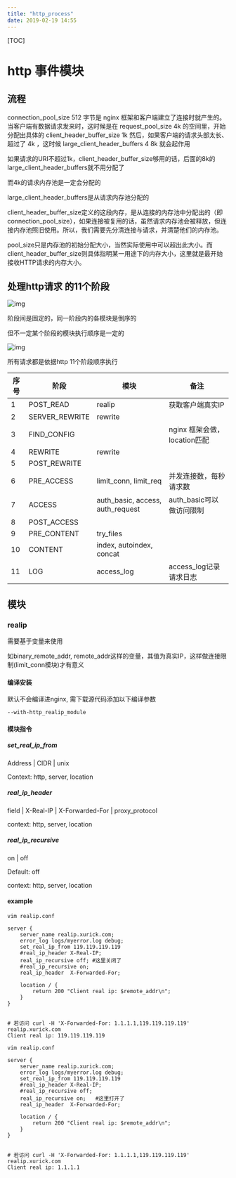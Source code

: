 ```yaml
---
title: "http_process"
date: 2019-02-19 14:55
---
```



[TOC]



# http 事件模块

## 流程





connection_pool_size 512 字节是 nginx 框架和客户端建立了连接时就产生的。
当客户端有数据请求发来时，这时候是在 request_pool_size 4k 的空间里，开始分配出具体的 client_header_buffer_size 1k 
然后，如果客户端的请求头部太长、超过了 4k ，这时候 large_client_header_buffers 4 8k 就会起作用

如果请求的URI不超过1k，client_header_buffer_size够用的话，后面的8k的large_client_header_buffers就不用分配了

而4k的请求内存池是一定会分配的

large_client_header_buffers是从请求内存池分配的



client_header_buffer_size定义的这段内存，是从连接的内存池中分配出的（即connection_pool_size），如果连接被复用的话，虽然请求内存池会被释放，但连接内存池照旧使用。所以，我们需要先分清连接与请求，并清楚他们的内存池。

pool_size只是内存池的初始分配大小，当然实际使用中可以超出此大小。而client_header_buffer_size则具体指明某一用途下的内存大小，这里就是最开始接收HTTP请求的内存大小。





## 处理http请求 的11个阶段

![img](https://img2018.cnblogs.com/blog/311549/201901/311549-20190112172113223-1317047452.png)



阶段间是固定的，同一阶段内的各模块是倒序的

但不一定某个阶段的模块执行顺序是一定的

![img](https://img2018.cnblogs.com/blog/311549/201901/311549-20190112172703202-1828176178.png)





所有请求都是依据http 11个阶段顺序执行



| 序号 | 阶段           | 模块                             | 备注                         |
| ---- | -------------- | -------------------------------- | ---------------------------- |
| 1    | POST_READ      | realip                           | 获取客户端真实IP             |
| 2    | SERVER_REWRITE | rewrite                          |                              |
| 3    | FIND_CONFIG    |                                  | nginx 框架会做，location匹配 |
| 4    | REWRITE        | rewrite                          |                              |
| 5    | POST_REWRITE   |                                  |                              |
| 6    | PRE_ACCESS     | limit_conn, limit_req            | 并发连接数，每秒请求数       |
| 7    | ACCESS         | auth_basic, access, auth_request | auth_basic可以做访问限制     |
| 8    | POST_ACCESS    |                                  |                              |
| 9    | PRE_CONTENT    | try_files                        |                              |
| 10   | CONTENT        | index, autoindex, concat         |                              |
| 11   | LOG            | access_log                       | access_log记录请求日志       |



## 模块

### realip

需要基于变量来使用

如binary_remote_addr, remote_addr这样的变量，其值为真实IP，这样做连接限制(limit_conn模块)才有意义



#### 编译安装

默认不会编译进nginx, 需下载源代码添加以下编译参数

```
--with-http_realip_module
```



#### 模块指令

##### set_real_ip_from 

Address | CIDR | unix

Context: http, server, location



##### real_ip_header

field | X-Real-IP | X-Forwarded-For | proxy_protocol

context: http, server, location



##### real_ip_recursive

on | off

Default: off

context: http, server, location 



#### example

```
vim realip.conf

server {
    server_name realip.xurick.com;
    error_log logs/myerror.log debug;
    set_real_ip_from 119.119.119.119
    #real_ip_header X-Real-IP;
    real_ip_recursive off; #这里关闭了
    #real_ip_recursive on;
    real_ip_header	X-Forwarded-For;
    
    location / {
        return 200 "Client real ip: $remote_addr\n";
    }
}


# 若访问 curl -H 'X-Forwarded-For: 1.1.1.1,119.119.119.119' realip.xurick.com
Client real ip: 119.119.119.119
```

```
vim realip.conf

server {
    server_name realip.xurick.com;
    error_log logs/myerror.log debug;
    set_real_ip_from 119.119.119.119
    #real_ip_header X-Real-IP;
    #real_ip_recursive off; 
    real_ip_recursive on;	#这里打开了
    real_ip_header	X-Forwarded-For;
    
    location / {
        return 200 "Client real ip: $remote_addr\n";
    }
}


# 若访问 curl -H 'X-Forwarded-For: 1.1.1.1,119.119.119.119' realip.xurick.com
Client real ip: 1.1.1.1
```

